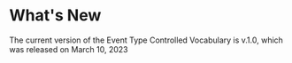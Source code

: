 # What's New

The current version of the Event Type Controlled Vocabulary is v.1.0, which was released on March 10, 2023
